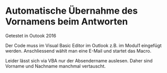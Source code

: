# Automatische Übernahme des Vornamens beim Antworten

Getestet in Outook 2016

Der Code muss im Visual Basic Editor im Outlook z.B. im Modul1 eingefügt werden. Anschliessend wählt man eine E-Mail und startet das Macro.

Leider lässt sich via VBA nur der Absendername auslesen. Daher sind Vorname und Nachname manchmal vertauscht.
